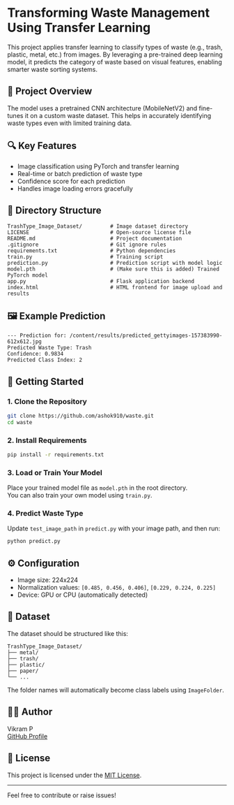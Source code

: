 # Transforming Waste Management Using Transfer Learning

This project applies transfer learning to classify types of waste (e.g., trash, plastic, metal, etc.) from images. By leveraging a pre-trained deep learning model, it predicts the category of waste based on visual features, enabling smarter waste sorting systems.

## 🧠 Project Overview

The model uses a pretrained CNN architecture (MobileNetV2) and fine-tunes it on a custom waste dataset. This helps in accurately identifying waste types even with limited training data.

## 🔍 Key Features

- Image classification using PyTorch and transfer learning  
- Real-time or batch prediction of waste type  
- Confidence score for each prediction  
- Handles image loading errors gracefully  

## 📁 Directory Structure

```
TrashType_Image_Dataset/         # Image dataset directory
LICENSE                          # Open-source license file
README.md                        # Project documentation
.gitignore                       # Git ignore rules
requirements.txt                 # Python dependencies
train.py                         # Training script
prediction.py                    # Prediction script with model logic
model.pth                        # (Make sure this is added) Trained PyTorch model
app.py                           # Flask application backend
index.html                       # HTML frontend for image upload and results
```

## 🖼️ Example Prediction

```
--- Prediction for: /content/results/predicted_gettyimages-157383990-612x612.jpg
Predicted Waste Type: Trash
Confidence: 0.9834
Predicted Class Index: 2
```

## 🚀 Getting Started

### 1. Clone the Repository

```bash
git clone https://github.com/ashok910/waste.git
cd waste
```

### 2. Install Requirements

```bash
pip install -r requirements.txt
```

### 3. Load or Train Your Model

Place your trained model file as `model.pth` in the root directory.  
You can also train your own model using `train.py`.

### 4. Predict Waste Type

Update `test_image_path` in `predict.py` with your image path, and then run:

```bash
python predict.py
```

## ⚙️ Configuration

- Image size: 224x224  
- Normalization values: `[0.485, 0.456, 0.406]`, `[0.229, 0.224, 0.225]`  
- Device: GPU or CPU (automatically detected)

## 🧪 Dataset

The dataset should be structured like this:

```
TrashType_Image_Dataset/
├── metal/
├── trash/
├── plastic/
├── paper/
└── ...
```

The folder names will automatically become class labels using `ImageFolder`.

## 👨‍💻 Author

Vikram P  
[GitHub Profile](https://github.com/Vikram-tech512)

## 📄 License

This project is licensed under the [MIT License](LICENSE).

---

Feel free to contribute or raise issues!
